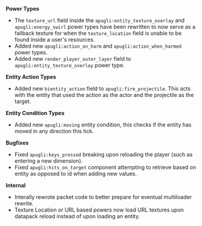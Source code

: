 **Power Types**
- The `texture_url` field inside the `apugli:entity_texture_overlay` and `apugli:energy_swirl` power types have been rewritten to now serve as a fallback texture for when the `texture_location` field is unable to be found inside a user's resources.
- Added new `apugli:action_on_harm` and `apugli:action_when_harmed` power types.
- Added new `render_player_outer_layer` field to `apugli:entity_texture_overlay` power type.

**Entity Action Types**
- Added new `bientity_action` field to `apugli:fire_projectile`. This acts with the entity that used the action as the actor and the projectile as the target.

**Entity Condition Types**
- Added new `apugli:moving` entity condition, this checks if the entity has moved in any direction this tick.

**Bugfixes**
- Fixed `apugli:keys_pressed` breaking upon reloading the player (such as entering a new dimension).
- Fixed `apugli:hits_on_target` component attempting to retrieve based on entity as opposed to id when adding new values.

**Internal**
- Interally rewrote packet code to better prepare for eventual multiloader rewrite.
- Texture Location or URL based powers now load URL textures upon datapack reload instead of upon loading an entity.